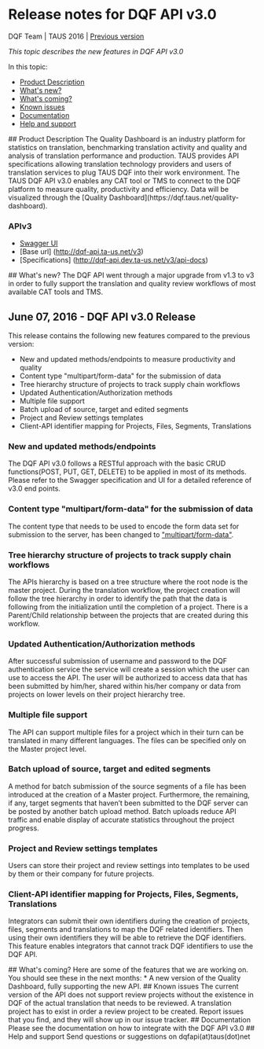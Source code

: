 # Release notes for DQF API v3.0

DQF Team | TAUS 2016 | [Previous version](https://github.com/TAUSBV/dqf-api/releases/tag/v1.3)

_This topic describes the new features in DQF API v3.0_

In this topic:
* [Product Description](#productDescription)
* [What's new?](#whatsNew)
* [What's coming?](#whatsComing)
* [Known issues](#knownIssues)
* [Documentation](#documentation)
* [Help and support](#helpSupport)

<a name="productDescription"/>
## Product Description
The Quality Dashboard is an industry platform for statistics on translation, benchmarking translation activity and quality and analysis of translation performance and production. TAUS provides API specifications allowing translation technology providers and users of translation services to plug TAUS DQF into their work environment.
The TAUS DQF API v3.0 enables  any CAT tool or TMS to connect to the DQF platform to measure quality, productivity and efficiency. Data will be visualized through the [Quality Dashboard](https://dqf.taus.net/quality-dashboard).

### APIv3
* [Swagger UI](http://dqf-api.ta-us.net)
* [Base url] (http://dqf-api.ta-us.net/v3)
* [Specifications] (http://dqf-api.dev.ta-us.net/v3/api-docs)

<a name="whatsNew"/>
## What's new?
The DQF API went through a major upgrade from v1.3 to v3 in order to fully support the translation and quality review workflows of most available CAT tools and TMS.

## June 07, 2016 - DQF API v3.0 Release
This release contains the following new features compared to the previous version:
* New and updated methods/endpoints to measure productivity and quality
* Content type "multipart/form-data" for the submission of data
* Tree hierarchy structure of projects to track supply chain workflows
* Updated Authentication/Authorization methods
* Multiple file support
* Batch upload of source, target and edited segments
* Project and Review settings templates
* Client-API identifier mapping for Projects, Files, Segments, Translations

### New and updated methods/endpoints
The DQF API v3.0 follows a RESTful approach with the basic CRUD functions(POST, PUT, GET, DELETE) to be applied in most of its methods. Please refer to the Swagger specification and UI for a detailed reference of v3.0 end points.

### Content type "multipart/form-data" for the submission of data
The content type that needs to be used to encode the form data set for submission to the server, has been changed to ["multipart/form-data"](https://www.w3.org/TR/html401/interact/forms.html#h-17.13.4.2).

### Tree hierarchy structure of projects to track supply chain workflows
The APIs hierarchy is based on a tree structure where the root node is the master project.
During the translation workflow, the project creation will follow the tree hierarchy in order to identify the path that the data is following from the initialization until the completion of a project. There is a Parent/Child relationship between the projects that are created during this workflow.

### Updated Authentication/Authorization methods
After successful submission of username and password to the DQF authentication service the service will create a session which the user can use to access the API.
The user will be authorized to access data that has been submitted by him/her, shared within his/her company or data from projects on lower levels on their project hierarchy tree.

### Multiple file support 
The API can support multiple files for a project which in their turn can be translated in many different languages. The files can be specified only on the Master project level.

### Batch upload of source, target and edited segments
A method for batch submission of the source segments of a file has been introduced at the creation of a Master project.  Furthermore, the remaining, if any, target segments that haven’t been submitted to the DQF server can be posted by another batch upload method. Batch uploads reduce API traffic and enable display of accurate statistics throughout the project progress.

### Project and Review settings templates
Users can store their project and review settings into templates to be used by them or their company for future projects.

### Client-API identifier mapping for Projects, Files, Segments, Translations
Integrators can submit their own identifiers during the creation of projects, files, segments and translations to map the DQF related identifiers. Then using their own identifiers they will be able to retrieve the DQF identifiers. This feature enables integrators that cannot track DQF identifiers to use the DQF API.

<a name="whatsComing"/>
## What's coming?
Here are some of the features that we are working on. You should see these in the next months:
* A new version of the Quality Dashboard, fully supporting the new API.

<a name="knownIssues"/>
## Known issues
The current version of the API does not support review projects without the existence in DQF of the actual translation that needs to be reviewed. A translation project has to exist in order a review project to be created.
Report issues that you find, and they will show up in our issue tracker.

<a name="documentation"/>
## Documentation
Please see the documentation on how to integrate with the DQF API v3.0

<a name="helpSupport"/>
## Help and support
Send questions or suggestions on dqfapi(at)taus(dot)net
